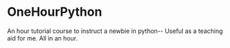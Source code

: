 # OneHourPython
An hour tutorial course to instruct a newbie in python-- Useful as a teaching aid for me. All in an hour.

